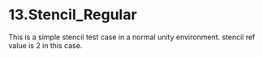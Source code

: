 # 13.Stencil_Regular
This is a simple stencil test case in a normal unity environment.
stencil ref value is 2 in this case.
